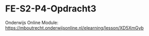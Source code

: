 # FE-S2-P4-Opdracht3

Onderwijs Online Module: https://mboutrecht.onderwijsonline.nl/elearning/lesson/XD5XmGyb
